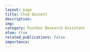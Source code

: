 ```yaml
---
layout: page
title: Chad Gossett
description: 
img: 
category: Postbac Research Assistant
alum: true
related_publications: false
importance:
---
```



